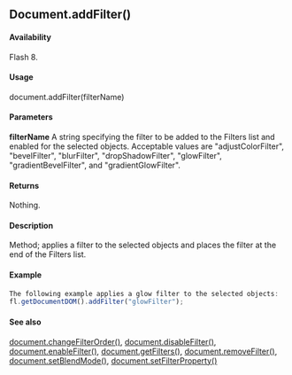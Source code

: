 ## Document.addFilter()

#### Availability
Flash 8.

#### Usage

document.addFilter(filterName)

#### Parameters

**filterName** A string specifying the filter to be added to the Filters list and enabled for the selected objects. Acceptable values are "adjustColorFilter", "bevelFilter", "blurFilter", "dropShadowFilter", "glowFilter", "gradientBevelFilter", and "gradientGlowFilter".

#### Returns

Nothing.

#### Description

Method; applies a filter to the selected objects and places the filter at the end of the Filters list.

#### Example

```javascript
The following example applies a glow filter to the selected objects:
fl.getDocumentDOM().addFilter("glowFilter");

```
#### See also

[document.changeFilterOrder()](../Document_object/docume29.md), [document.disableFilter()](../Document_object/docume47.md), [document.enableFilter()](../Document_object/docume59.md), [document.getFilters()](../Document_object/docume79.md), [document.removeFilter()](../Document_object/docum270.md), [document.setBlendMode()](../Document_object/docum460.md), [document.setFilterProperty()](../Document_object/docum520.md)

